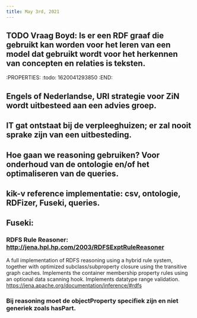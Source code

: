 ```yaml
---
title: May 3rd, 2021
---
```


## TODO Vraag Boyd: Is er een RDF graaf die gebruikt kan worden voor het leren van een model dat gebruikt wordt voor het herkennen van concepten en relaties is teksten.
:PROPERTIES:
:todo: 1620041293850
:END:
## Engels of Nederlandse, URI strategie voor ZiN wordt uitbesteed aan een advies groep.
## IT gat ontstaat bij de verpleeghuizen; er zal nooit sprake zijn van een uitbesteding.
## Hoe gaan we reasoning gebruiken? Voor onderhoud van de ontologie en/of het optimaliseren van de queries.
## kik-v reference implementatie: csv, ontologie, RDFizer, Fuseki, queries.
## Fuseki:
### RDFS Rule Reasoner: http://jena.hpl.hp.com/2003/RDFSExptRuleReasoner

A full implementation of RDFS reasoning using a hybrid rule system, together with optimized subclass/subproperty closure using the transitive graph caches. Implements the container membership property rules using an optional data scanning hook. Implements datatype range validation.
https://jena.apache.org/documentation/inference/#rdfs
### Bij reasoning moet de objectProperty specifiek zijn en niet generiek zoals hasPart.
###
###
